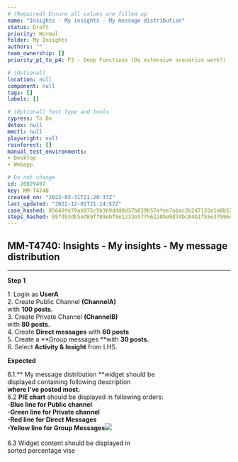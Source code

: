 ```yaml
---
# (Required) Ensure all values are filled up
name: "Insights - My insights - My message distribution"
status: Draft
priority: Normal
folder: My Insights
authors: ""
team_ownership: []
priority_p1_to_p4: P3 - Deep Functions (Do extensive scenarios work?)

# (Optional)
location: null
component: null
tags: []
labels: []

# (Optional) Test type and tools
cypress: To Do
detox: null
mmctl: null
playwright: null
rainforest: []
manual_test_environments: 
- Desktop
- Webapp

# Do not change
id: 20029497
key: MM-T4740
created_on: "2022-03-31T21:20:37Z"
last_updated: "2022-12-01T21:14:52Z"
case_hashed: 85648fe79ab975c5b369ddd8d37b029b57afee7abac2b2d7133a1a8b12a2cbdc3ba8768cf65d3fc07dc0b9bbbc66f0c8
steps_hashed: 95fd93db5ed89ff89ebf0e1233e57756220be9d74bc04b1f55e37996c8a791d80db0005e5d9d7398e6cd9944b5bc6a76
---
```


<!-- (Auto-generated) Based on frontmatter's "key" and "name" -->

## MM-T4740: Insights - My insights - My message distribution

---

**Step 1**

1\. Login as **UserA**\
2\. Create Public Channel **(ChannelA)**\
with **100 posts.**\
3\. Create Private Channel **(ChannelB)**\
with **80 posts.**\
4\. Create **Direct messages** with **60 posts**\
5\. Create a \*\*Group messages \*\*with **30 posts.**\
6\. Select **Activity & Insight** from LHS.

**Expected**

6.1.\*\* My message distribution \*\*widget should be\
displayed containing following description\
**where I've posted most.**\
6.2 **PIE chart** should be displayed in following orders:\
\-**Blue line **for **Public channel**\
\-**Green line** for **Private channel**\
\-**Red line **for** Direct Messages**\
\-**Yellow line** for** Group Messages![](https://smartbear-tm4j-prod-us-west-2-attachment-rich-text.s3.us-west-2.amazonaws.com/embedded-f3277290f945470c4add5d21ef3dc7ca7b74388fc7152bfb6b99ae58c66a95a8-1649181304598-1649181304598.png)**\
\
6.3 Widget content should be displayed in\
sorted percentage vise
